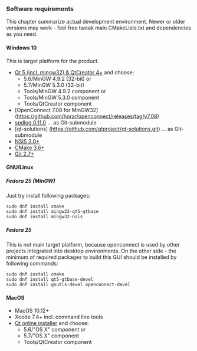 ### Software requirements
This chapter summarize actual development environment. Newer or older versions may work - feel free tweak main CMakeLists.txt and dependencies as you need.

#### Windows 10
This is target platform for the product.

- [Qt 5 (incl. mingw32) & QtCreator 4+](http://download.qt.io/official_releases/online_installers/qt-unified-windows-x86-online.exe) and choose:
    - 5.6/MinGW 4.9.2 (32-bit) or
    - 5.7/MinGW 5.3.0 (32-bit)
    - Tools/MinGW 4.9.2 component or
    - Tools/MinGW 5.3.0 component
    - Tools/QtCreator component
- [OpenConnect 7.08 for MinGW32] (https://github.com/horar/openconnect/releases/tag/v7.08)
- [spdlog 0.11.0](https://github.com/gabime/spdlog) ... as Git-submodule
- [qt-solutions] (https://github.com/qtproject/qt-solutions.git) ... as Git-submodule
- [NSIS 3.0+](http://nsis.sourceforge.net/Main_Page)
- [CMake 3.6+](https://cmake.org/)
- [Git 2.7+](https://git-scm.com/)

#### GNU/Linux
##### Fedora 25 (MinGW)
Just try install following packages:

    sudo dnf install cmake
    sudo dnf install mingw32-qt5-qtbase
    sudo dnf install mingw32-nsis

##### Fedora 25
This is not main target platform, because openconnect is used by other projects integrated into desktop environments. On the other side - the minimum of required packages to build this GUI should be installed by following commands:

    sudo dnf install cmake
    sudo dnf install qt5-qtbase-devel
    sudo dnf install gnutls-devel openconnect-devel

#### MacOS
- MacOS 10.12+
- Xcode 7.4+ incl. command line tools
- [Qt online installer](http://download.qt.io/official_releases/online_installers/qt-unified-mac-x64-online.dmg) and choose:
    - 5.6/"OS X" component or
    - 5.7/"OS X" component
    - Tools/QtCreator component
